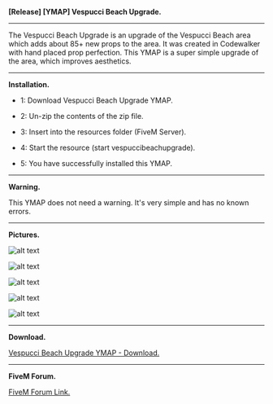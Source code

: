 **[Release] [YMAP] Vespucci Beach Upgrade.**

---

The Vespucci Beach Upgrade is an upgrade of the Vespucci Beach area which adds about 85+ new props to the area. It was created in Codewalker with hand placed prop perfection. This YMAP is a super simple upgrade of the area, which improves aesthetics.

---

**Installation.**

* 1: Download Vespucci Beach Upgrade YMAP.

* 2: Un-zip the contents of the zip file.

* 3: Insert into the resources folder (FiveM Server).

* 4: Start the resource (start vespuccibeachupgrade).

* 5: You have successfully installed this YMAP.

---

**Warning.**

This YMAP does not need a warning. It's very simple and has no known errors.

---

**Pictures.**

![alt text](https://forum.cfx.re/uploads/default/original/4X/b/7/2/b720a69aaac81d74cbb65bfc5dfd933ebed832bc.jpeg "1")

![alt text](https://forum.cfx.re/uploads/default/original/4X/1/4/d/14d9dbfffb9b8124e77a4aeb806b27d535ae36fa.jpeg "2")

![alt text](https://forum.cfx.re/uploads/default/original/4X/4/0/e/40ed54e38e61be0f1eb3ebfcf7ab33b566ce5015.jpeg "3")

![alt text](https://forum.cfx.re/uploads/default/original/4X/5/3/1/53116b7748423bdde627a362281d93bdda783d02.jpeg "4")

![alt text](https://forum.cfx.re/uploads/default/original/4X/f/b/1/fb10289d750ec0608cf880a81d9a24bd1d9f012d.jpeg "5")

---

**Download.**

[Vespucci Beach Upgrade YMAP - Download.](https://github.com/Mart475/Vespucci-Beach-Upgrade-YMAP)

---

**FiveM Forum.**

[FiveM Forum Link.](https://forum.cfx.re/t/release-ymap-vespucci-beach-upgrade/1075710)
